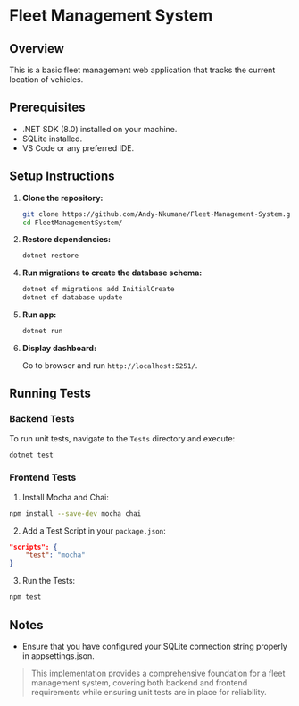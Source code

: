 # Fleet Management System

## Overview

This is a basic fleet management web application that tracks the current location of vehicles.

## Prerequisites

- .NET SDK (8.0) installed on your machine.
- SQLite installed.
- VS Code or any preferred IDE.

## Setup Instructions

1. **Clone the repository:**

   ```bash
   git clone https://github.com/Andy-Nkumane/Fleet-Management-System.git
   cd FleetManagementSystem/
   ```

2. **Restore dependencies:**

    ```bash
    dotnet restore
    ```

<!-- 3. **Create the database:**

    Use SQLite to run the provided SQL schema to create the VehicleLocations table. -->

4. **Run migrations to create the database schema:**
    
    ```bash
    dotnet ef migrations add InitialCreate
    dotnet ef database update
    ```

5. **Run app:**
    
    ```bash
    dotnet run
    ```

6. **Display dashboard:**

    Go to browser and run `http://localhost:5251/`.

## Running Tests

### Backend Tests

To run unit tests, navigate to the `Tests` directory and execute:

```bash
dotnet test
```

### Frontend Tests

1. Install Mocha and Chai:

```bash
npm install --save-dev mocha chai
```

2. Add a Test Script in your `package.json`:

```json
"scripts": {
    "test": "mocha"
}
```

3. Run the Tests:

```bash
npm test
```

## Notes

* Ensure that you have configured your SQLite connection string properly in appsettings.json.

> This implementation provides a comprehensive foundation for a fleet management system, covering both backend and frontend requirements while ensuring unit tests are in place for reliability.